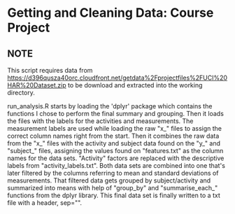 # Getting and Cleaning Data: Course Project

## NOTE
This script requires data from https://d396qusza40orc.cloudfront.net/getdata%2Fprojectfiles%2FUCI%20HAR%20Dataset.zip to be download and extracted into the working directory.

run_analysis.R starts by loading the 'dplyr' package which contains the functions I chose to perform the final summary and grouping. Then it loads the files with the labels for the activities and measurements. The measurement labels are used while loading the raw "x_" files to assign the correct column names right from the start. Then it combines the raw data from the "x_" files with the activity and subject data found on the "y_" and "subject_" files, assigning the values found on "features.txt" as the column names for the data sets. "Activity" factors are replaced with the descriptive labels from "activity_labels.txt". Both data sets are combined into one that's later filtered by the columns referring to mean and standard deviations of measurements. That filtered data gets grouped by subject/activity and summarized into means with help of "group_by" and "summarise_each_" functions from the dplyr library. This final data set is finally written to a txt file with a header, sep="".
